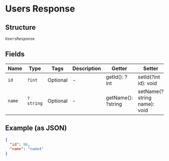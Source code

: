 
# Users Response

## Structure

`UsersResponse`

## Fields

| Name | Type | Tags | Description | Getter | Setter |
|  --- | --- | --- | --- | --- | --- |
| `id` | `?int` | Optional | - | getId(): ?int | setId(?int id): void |
| `name` | `?string` | Optional | - | getName(): ?string | setName(?string name): void |

## Example (as JSON)

```json
{
  "id": 96,
  "name": "name4"
}
```

